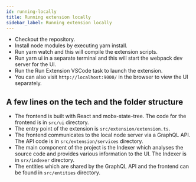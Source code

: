 ```yaml
---
id: running-locally
title: Running extension locally
sidebar_label: Running extension locally
---
```


-   Checkout the repository.
-   Install node modules by executing yarn install.
-   Run yarn watch and this will compile the extension scripts.
-   Run yarn ui in a separate terminal and this will start the webpack dev server for the UI.
-   Run the Run Extension VSCode task to launch the extension.
-   You can also visit `http://localhost:9000/` in the browser to view the UI separately.

## A few lines on the tech and the folder structure

-   The frontend is built with React and mobx-state-tree. The code for the frontend is in `src/ui` directory.
-   The entry point of the extension is `src/extension/extension.ts`.
-   The frontend communicates to the local node server via a GraphQL API. The API code is in `src/extension/services` directory.
-   The main component of the project is the Indexer which analyses the source code and provides various information to the UI. The Indexer is in `srx/indexer` directory.
-   The entities which are shared by the GraphQL API and the frontend can be found in `src/entities` directory.
